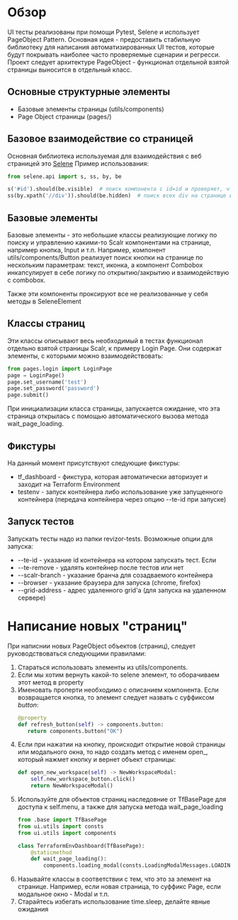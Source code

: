 # Обзор

UI тесты реализованы при помощи Pytest, Selene и использует PageObject Pattern.
Основная идея - предоставить стабильную библиотеку для написания автоматизированных UI тестов, которые будут покрывать наиболее часто проверяемые сценарии и регресси.
Проект следует архитектуре PageObject - функционал отдельной взятой страницы выносится в отдельный класс.

## Основные структурные элементы

 * Базовые элементы страницы (utils/components)
 * Page Object страницы (pages/)

## Базовое взаимодействие со страницей
Основная библиотека используемая для взаимодействия с веб страницей это [Selene](https://github.com/yashaka/selene)
Пример использования:

```python
from selene.api import s, ss, by, be

s('#id').should(be.visible)  # поиск компонента с id=id и проверяет, что компонент виден
ss(by.xpath('//div')).should(be.hidden)  # поиск всех div на странице и проверка, что они не видны
```


## Базовые элементы

Базовые элементы - это небольшие классы реализующие логику по поиску и управлению какими-то Scalr компонентами на странице, например кнопка, Input и т.п.
Например, компонент utils/components/Button реализует поиск кнопки на странице по нескольким параметрам: текст, иконка, а 
компонент Combobox инкапсулирует в себе логику по открытию/закрытию и взаимодействую с combobox.

Также эти компоненты проксируют все не реализованные у себя методы в SeleneElement


## Классы страниц

Эти классы описывают весь необходимый в тестах функционал отдельно взятой страницы Scalr, к примеру Login Page.
Они содержат элементы, с которыми можно взаимодействовать:

```python
from pages.login import LoginPage
page = LoginPage()
page.set_username('test')
page.set_password('password')
page.submit()
```

При инициализации класса страницы, запускается ожидание, что эта страница открылась с помощью автоматического вызова метода wait_page_loading.


## Фикстуры
На данный момент присутствуют следующие фикстуры:
* tf_dashboard - фикстура, которая автоматически авторизует и заходит на Terraform Environment
* testenv - запуск контейнера либо использование уже запущенного контейнера (передача контейнера через опцию --te-id при запуске)


## Запуск тестов

Запускать тесты надо из папки revizor-tests. Возможные опции для запуска:

* --te-id - указание id контейнера на котором запускать тест. Если
* --te-remove - удалять контейнер после тестов или нет
* --scalr-branch - указание бранча для созадваемого контейнера
* --browser - указание браузера для запуска (chrome, firefox)
* --grid-address - адрес удаленного grid'а (для запуска на удаленном сервере)


# Написание новых "страниц"

При написнии новых PageObject объектов (страниц), следует руководствоваться следующими правилами:

1. Стараться использовать элементы из utils/components.
2. Если мы хотим вернуть какой-то selene элемент, то оборачиваем этот метод в property
3. Именовать проперти необходимо с описанием компонента. Если возвращается кнопка, то элемент следует назвать с суффиксом *button*:
    ```python
    @property
    def refresh_button(self) -> components.button:
       return components.button("OK")
    ``` 
4. Если при нажатии на кнопку, происходит открытие новой страницы или модального окна, то надо создать метод с именем open_, который нажмет кнопку и вернет объект страницы:
    ```python
    def open_new_workspace(self) -> NewWorkspaceModal:
        self.new_workspace_button.click()
        return NewWorkspaceModal()
    ```
5. Используйте для объектов страниц наследовние от TfBasePage для доступа к self.menu, а также для запуска метода wait_page_loading
    ```python
    from .base import TfBasePage
    from ui.utils import consts
    from ui.utils import components
    
    class TerraformEnvDashboard(TfBasePage):
        @staticmethod
        def wait_page_loading():
            components.loading_modal(consts.LoadingModalMessages.LOADING_PAGE).should(be.not_.visible)
    ```
6. Называйте классы в соответствии с тем, что это за элемент на странице. Например, если новая страница, то суффикс Page, если модальное окно - Modal и т.п.
7. Старайтесь избегать использование time.sleep, делайте явные ожидания
